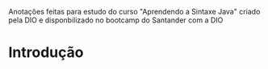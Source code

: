Anotações feitas para estudo do curso "Aprendendo a Sintaxe Java" criado pela DIO e disponbilizado no bootcamp do Santander com a DIO

# Introdução